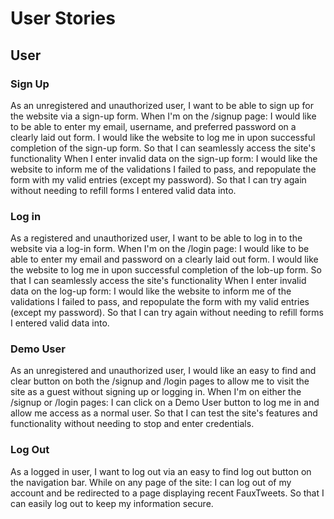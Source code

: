 # User Stories

## User

### Sign Up


As an unregistered and unauthorized user, I want to be able to sign up for the website via a sign-up form.
When I'm on the /signup page:
I would like to be able to enter my email, username, and preferred password on a clearly laid out form.
I would like the website to log me in upon successful completion of the sign-up form.
So that I can seamlessly access the site's functionality
When I enter invalid data on the sign-up form:
I would like the website to inform me of the validations I failed to pass, and repopulate the form with my valid entries (except my password).
So that I can try again without needing to refill forms I entered valid data into.

### Log in

As a registered and unauthorized user, I want to be able to log in to the website via a log-in form.
When I'm on the /login page:
I would like to be able to enter my email and password on a clearly laid out form.
I would like the website to log me in upon successful completion of the lob-up form.
So that I can seamlessly access the site's functionality
When I enter invalid data on the log-up form:
I would like the website to inform me of the validations I failed to pass, and repopulate the form with my valid entries (except my password).
So that I can try again without needing to refill forms I entered valid data into.

### Demo User

As an unregistered and unauthorized user, I would like an easy to find and clear button on both the /signup and /login pages to allow me to visit the site as a guest without signing up or logging in.
When I'm on either the /signup or /login pages:
I can click on a Demo User button to log me in and allow me access as a normal user.
So that I can test the site's features and functionality without needing to stop and enter credentials.

### Log Out

As a logged in user, I want to log out via an easy to find log out button on the navigation bar.
While on any page of the site:
I can log out of my account and be redirected to a page displaying recent FauxTweets.
So that I can easily log out to keep my information secure.
